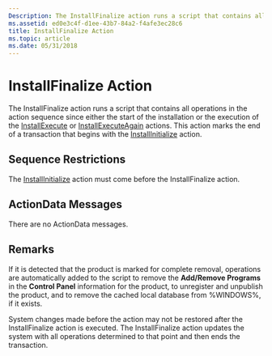 ```yaml
---
Description: The InstallFinalize action runs a script that contains all operations in the action sequence since either the start of the installation or the execution of the InstallExecute or InstallExecuteAgain actions.
ms.assetid: ed0e3c4f-d1ee-43b7-84a2-f4afe3ec28c6
title: InstallFinalize Action
ms.topic: article
ms.date: 05/31/2018
---
```


# InstallFinalize Action

The InstallFinalize action runs a script that contains all operations in the action sequence since either the start of the installation or the execution of the [InstallExecute](installexecute-action.md) or [InstallExecuteAgain](installexecuteagain-action.md) actions. This action marks the end of a transaction that begins with the [InstallInitialize](installinitialize-action.md) action.

## Sequence Restrictions

The [InstallInitialize](installinitialize-action.md) action must come before the InstallFinalize action.

## ActionData Messages

There are no ActionData messages.

## Remarks

If it is detected that the product is marked for complete removal, operations are automatically added to the script to remove the **Add/Remove Programs** in the **Control Panel** information for the product, to unregister and unpublish the product, and to remove the cached local database from %WINDOWS%, if it exists.

System changes made before the action may not be restored after the InstallFinalize action is executed. The InstallFinalize action updates the system with all operations determined to that point and then ends the transaction.

 

 



